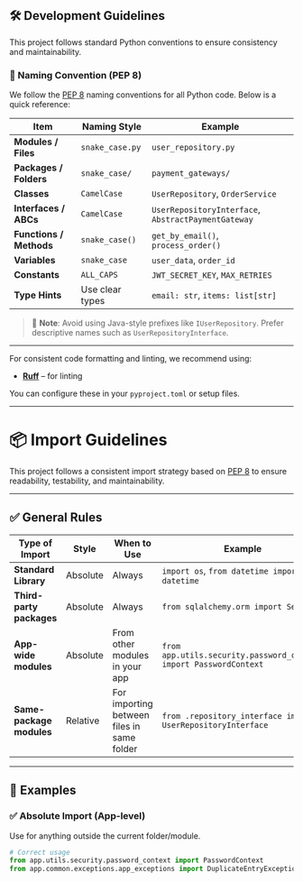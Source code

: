 ## 🛠️ Development Guidelines

This project follows standard Python conventions to ensure consistency and maintainability.

### 📛 Naming Convention (PEP 8)

We follow the [PEP 8](https://peps.python.org/pep-0008/) naming conventions for all Python code. Below is a quick reference:

| Item                   | Naming Style       | Example                        |
|------------------------|--------------------|--------------------------------|
| **Modules / Files**    | `snake_case.py`    | `user_repository.py`           |
| **Packages / Folders** | `snake_case/`      | `payment_gateways/`            |
| **Classes**            | `CamelCase`        | `UserRepository`, `OrderService` |
| **Interfaces / ABCs**  | `CamelCase`        | `UserRepositoryInterface`, `AbstractPaymentGateway` |
| **Functions / Methods**| `snake_case()`     | `get_by_email()`, `process_order()` |
| **Variables**          | `snake_case`       | `user_data`, `order_id`        |
| **Constants**          | `ALL_CAPS`         | `JWT_SECRET_KEY`, `MAX_RETRIES` |
| **Type Hints**         | Use clear types    | `email: str`, `items: list[str]` |

> 🧠 **Note**: Avoid using Java-style prefixes like `IUserRepository`. Prefer descriptive names such as `UserRepositoryInterface`.

---

For consistent code formatting and linting, we recommend using:

- [**Ruff**](https://github.com/charliermarsh/ruff) – for linting

You can configure these in your `pyproject.toml` or setup files.

---


# 📦 Import Guidelines

This project follows a consistent import strategy based on [PEP 8](https://peps.python.org/pep-0008/) to ensure readability, testability, and maintainability.

---

## ✅ General Rules

| Type of Import             | Style           | When to Use                                | Example                                                  |
|---------------------------|------------------|---------------------------------------------|-----------------------------------------------------------|
| **Standard Library**       | Absolute         | Always                                      | `import os`, `from datetime import datetime`             |
| **Third-party packages**   | Absolute         | Always                                      | `from sqlalchemy.orm import Session`                     |
| **App-wide modules**       | Absolute         | From other modules in your app             | `from app.utils.security.password_context import PasswordContext` |
| **Same-package modules**   | Relative         | For importing between files in same folder | `from .repository_interface import UserRepositoryInterface` |

---

## 📍 Examples

### ✅ Absolute Import (App-level)
Use for anything outside the current folder/module.

```python
# Correct usage
from app.utils.security.password_context import PasswordContext
from app.common.exceptions.app_exceptions import DuplicateEntryException
```
